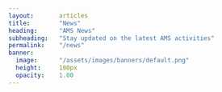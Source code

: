 ```yaml
---
layout:       articles
title:        "News"
heading:      "AMS News"
subheading:   "Stay updated on the latest AMS activities"
permalink:    "/news"
banner:
  image:      "/assets/images/banners/default.png"
  height:     180px
  opacity:    1.00
---
```

